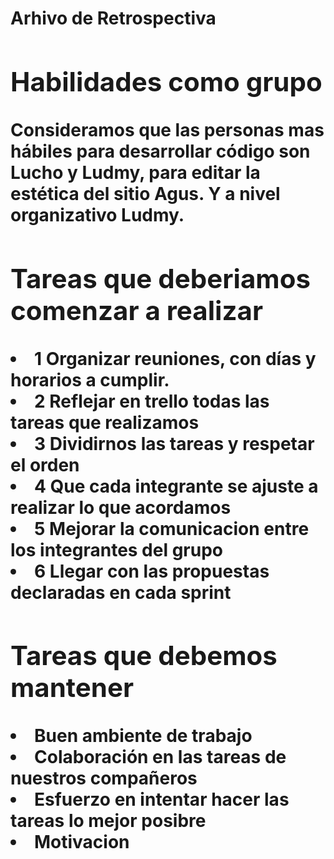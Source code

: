 <h1> Arhivo de Retrospectiva <h1>
  <section>
    <h2>
      Habilidades como grupo
    </h2>
  <p>
    Consideramos que las personas mas hábiles para desarrollar <strong>código</strong> son Lucho y Ludmy,
    para editar la <strong>estética</strong> del sitio Agus. Y a nivel <strong>organizativo</strong> Ludmy.
  </p>
    </section>
  <section>
    <h2>
      Tareas que deberiamos comenzar a realizar
    </h2>
    <p>
      <li>1 Organizar reuniones, con días y horarios a cumplir.</li>
      <li>2 Reflejar en trello todas las tareas que realizamos</li>
      <li>3 Dividirnos las tareas y respetar el orden</li>
      <li>4 Que cada integrante se ajuste a realizar lo que acordamos</li>
      <li>5 Mejorar la comunicacion entre los integrantes del grupo</li>
      <li>6 Llegar con las propuestas declaradas en cada sprint</li>
    </p>
  </section>
  <section>
    <h2>Tareas que debemos mantener </h2>
  <p>
    <li>Buen ambiente de trabajo</li>
    <li>Colaboración en las tareas de nuestros compañeros</li>
    <li>Esfuerzo en intentar hacer las tareas lo mejor posibre</li>
    <li>Motivacion</li>
  </p>
  </section>



